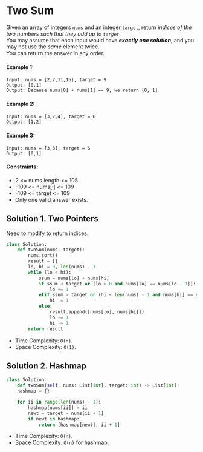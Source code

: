 # Two Sum
Given an array of integers `nums` and an integer `target`, return *indices of the two numbers such that they add up to `target`*.  
You may assume that each input would have ***exactly one solution***, and you may not use the *same* element twice.  
You can return the answer in any order.

#### Example 1:
```
Input: nums = [2,7,11,15], target = 9
Output: [0,1]
Output: Because nums[0] + nums[1] == 9, we return [0, 1].
```
#### Example 2:
```
Input: nums = [3,2,4], target = 6
Output: [1,2]
```
#### Example 3:
```
Input: nums = [3,3], target = 6
Output: [0,1]
```
#### Constraints:
- 2 <= nums.length <= 105
- -109 <= nums[i] <= 109
- -109 <= target <= 109
- Only one valid answer exists.

## Solution 1. Two Pointers
Need to modify to return indices.
```python
class Solution:
    def twoSum(nums, target):
        nums.sort()
        result = []
        lo, hi = 0, len(nums) - 1
        while (lo < hi):
            ssum = nums[lo] + nums[hi]
            if ssum < target or (lo > 0 and nums[lo] == nums[lo - 1]):
                lo += 1
            elif ssum > target or (hi < len(nums) - 1 and nums[hi] == nums[hi + 1]):
                hi -= 1
            else:
                result.append([nums[lo], nums[hi]])
                lo += 1
                hi -= 1
        return result
```
- Time Complexity: `O(n)`.
- Space Complexity: `O(1)`.
## Solution 2. Hashmap
```python
class Solution:
    def twoSum(self, nums: List[int], target: int) -> List[int]:
    hashmap = {}

    for ii in range(len(nums) - 1):
        hashmap[nums[ii]] = ii
        newt = target - nums[ii + 1]
        if newt in hashmap:
            return [hashmap[newt], ii + 1]
```
- Time Complexity: `O(n)`.
- Space Complexity: `O(n)` for hashmap.
